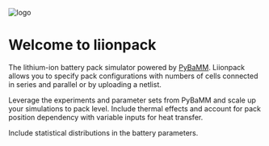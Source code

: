![logo](liionpack.png)

# Welcome to liionpack

The lithium-ion battery pack simulator powered by [PyBaMM](https://www.pybamm.org/). Liionpack allows you to specify pack configurations with numbers of cells connected in series and parallel or by uploading a netlist.

Leverage the experiments and parameter sets from PyBaMM and scale up your simulations to pack level. Include thermal effects and account for pack position dependency with variable inputs for heat transfer.

Include statistical distributions in the battery parameters.
